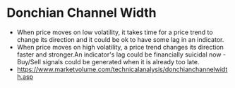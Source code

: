 # Donchian Channel Width

* When price moves on low volatility, it takes time for a price trend to change its direction and it could be ok to have some lag in an indicator.
* When price moves on high volatility, a price trend changes its direction faster and stronger.An indicator's lag could be financially suicidal now - Buy/Sell signals could be generated when it is already too late.
* https://www.marketvolume.com/technicalanalysis/donchianchannelwidth.asp
